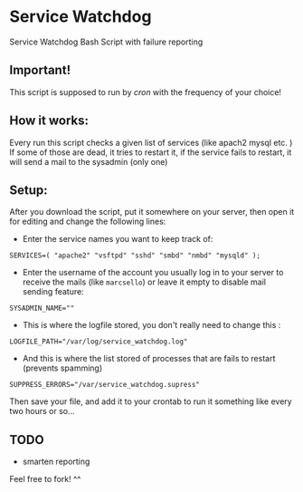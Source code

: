 # Service Watchdog
Service Watchdog Bash Script with failure reporting

## Important!
This script is supposed to run by _cron_ with the frequency of your choice!

## How it works:
Every run this script checks a given list of services (like apach2 mysql etc. ) If some of those are dead, it tries to restart it, if the service fails to restart, it will send a mail to the sysadmin (only one)

## Setup:
After you download the script, put it somewhere on your server, then open it for editing
and change the following lines:

- Enter the service names you want to keep track of:

`SERVICES=( "apache2" "vsftpd" "sshd" "smbd" "nmbd" "mysqld" );`

- Enter the username of the account you usually log in to your server to receive the mails (like `marcsello`) or leave it empty to disable mail sending feature:

`SYSADMIN_NAME=""`

- This is where the logfile stored, you don't really need to change this :

`LOGFILE_PATH="/var/log/service_watchdog.log"`

- And this is where the list stored of processes that are fails to restart (prevents spamming)

`SUPPRESS_ERRORS="/var/service_watchdog.supress"`

Then save your file, and add it to your crontab to run it something like every two hours or so...

## TODO
- smarten reporting

Feel free to fork! ^^
